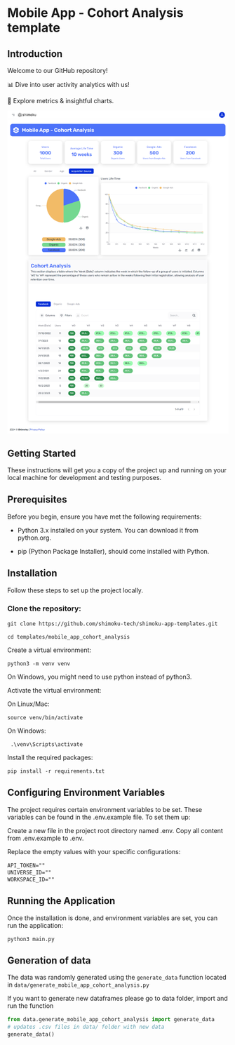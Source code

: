 # Mobile App - Cohort Analysis template

## Introduction

Welcome to our GitHub repository!

📊 Dive into user activity analytics with us!

🚀 Explore metrics & insightful charts.


![Cohort Analysis](img/cohort_analysis.png)

## Getting Started

These instructions will get you a copy of the project up and running on your local machine for development and testing purposes.

## Prerequisites

Before you begin, ensure you have met the following requirements:

- Python 3.x installed on your system. You can download it from python.org.

- pip (Python Package Installer), should come installed with Python.

## Installation

Follow these steps to set up the project locally.

### Clone the repository:

```
git clone https://github.com/shimoku-tech/shimoku-app-templates.git
```
```
cd templates/mobile_app_cohort_analysis
```

Create a virtual environment:

```
python3 -m venv venv
```

On Windows, you might need to use python instead of python3.

Activate the virtual environment:

On Linux/Mac:

```
source venv/bin/activate
```

On Windows:
```
 .\venv\Scripts\activate
```

Install the required packages:

```
pip install -r requirements.txt
```


## Configuring Environment Variables

The project requires certain environment variables to be set. These variables can be found in the .env.example file. To set them up:

Create a new file in the project root directory named .env.
Copy all content from .env.example to .env.

Replace the empty values with your specific configurations:
```
API_TOKEN=""
UNIVERSE_ID=""
WORKSPACE_ID=""
```


## Running the Application

Once the installation is done, and environment variables are set, you can run the application:

```
python3 main.py
```

## Generation of data

The data was randomly generated using the `generate_data` function located in `data/generate_mobile_app_cohort_analysis.py`

If you want to generate new dataframes please go to data folder, import and run the function

```python
from data.generate_mobile_app_cohort_analysis import generate_data
# updates .csv files in data/ folder with new data
generate_data()
```
